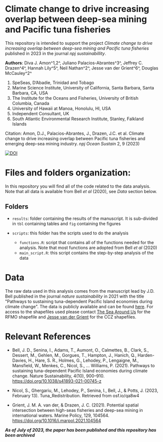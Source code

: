 # Climate change to drive increasing overlap between deep-sea mining and Pacific tuna fisheries

This repository is intended to support the project *Climate change to drive increasing overlap between deep-sea mining and Pacific tuna fisheries* published in 2023 in the journal *npj sustainabillity*.

**Authors**: Diva J. Amon^1,2^, Juliano Palacios-Abrantes^3^, Jeffrey C. Drazen^4^, Hannah Lily^5^, Neil Nathan^2^, Jesse van der Grient^6^, Douglas McCauley^2^

1. SpeSeas, D’Abadie, Trinidad and Tobago
2. Marine Science Institute, University of California, Santa Barbara, Santa Barbara, CA, USA
3. The Institute for the Oceans and Fisheries, University of British Columbia, Canada
4. University of Hawaii at Manoa, Honolulu, HI, USA
5. Independent Consultant, UK
6. South Atlantic Environmental Research Institute, Stanley, Falkland Islands

Citation: Amon, D.J., Palacios-Abrantes, J., Drazen, J.C. et al. Climate change to drive increasing overlap between Pacific tuna fisheries and emerging deep-sea mining industry. *npj Ocean Sustain* 2, 9 (2023)

[![DOI](https://zenodo.org/badge/29789533.svg)](https://doi.org/10.1038/s44183-023-00016-8)


# Files and folders organization:

In this repository you will find all of the code related to the data analysis. Note that all data is available from Bell 
*et al* (2020), see *Data* section below.

## Folders

- `results`: folder containing the results of the manuscript. It is sub-divided in `tbl` containing tables and `fig` containing the figures 

- `scripts`: this folder has the scripts used to do the analysis
  - `functions.R`: script that contains all of the functions needed for the analysis. Note that most functions are adopted from Bell *et al* (2020) 
  - `main_script.R`: this script contains the step-by-step analysis of the data

# Data

The raw data used in this analysis comes from the manuscript lead by J.D. Bell published in the journal *nature sustainability* in 2021 with the title "Pathways to sustaining tuna-dependent Pacific Island economies during climate change". The data is publicly available and can be found [here](https://osf.io/qa8w4/). For access to the shapefiles used please contact [The Sea Around Us](http://www.seaaroundus.org/) for the RFMO shapefile and [Jesse van der Grient](https://www.south-atlantic-research.org/2022/07/06/dr-jesse-van-der-grient-joins-the-saeri-team/) for the CCZ shapefiles.

# Relevant References

- Bell, J. D., Senina, I., Adams, T., Aumont, O., Calmettes, B., Clark, S., Dessert, M., Gehlen, M., Gorgues, T., Hampton, J., Hanich, Q., Harden-Davies, H., Hare, S. R., Holmes, G., Lehodey, P., Lengaigne, M., Mansfield, W., Menkes, C., Nicol, S., … Williams, P. (2021). Pathways to sustaining tuna-dependent Pacific Island economies during climate change. Nature Sustainability, 4(10), 900–910. https://doi.org/10.1038/s41893-021-00745-z

- Nicol, S., Ghergariu, M., Lehodey, P., Senina, I., Bell, J., & Potts, J. (2023, February 13). Tuna_Redistribution. Retrieved from osf.io/qa8w4

- Grient, J. M. A. van der, & Drazen, J. C. (2021). Potential spatial intersection between high-seas fisheries and deep-sea mining in international waters. Marine Policy, 129, 104564. https://doi.org/10.1016/j.marpol.2021.104564

***As of July of 2023, the paper has been published and this repository has been archived***
